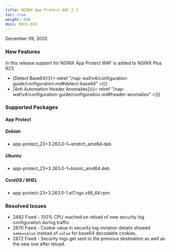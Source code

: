 ```yaml
---
title: NGINX App Protect WAF 2.2
toc: true
weight: 940
docs: DOCS-655
---
```


December 09, 2020

### New Features

In this release support for NGINX App Protect WAF is added to NGINX Plus R23.

- [Detect Base64]({{< relref "/nap-waf/v4/configuration-guide/configuration.md#detect-base64" >}})
- [Anti Automation Header Anomalies]({{< relref "/nap-waf/v4/configuration-guide/configuration.md#header-anomalies" >}})

### Supported Packages

#### App Protect

##### Debian

- app-protect_23+3.263.0-1~stretch_amd64.deb

##### Ubuntu

- app-protect_23+3.263.0-1~bionic_amd64.deb

##### CentOS / RHEL

- app-protect-23+3.263.0-1.el7.ngx.x86_64.rpm

### Resolved Issues

- 2482 Fixed - 100% CPU reached on reload of new security log configuration during traffic.
- 2670 Fixed - Cookie value in security log violation details showed `name=value` instead of `value` for base64 decodable cookies.
- 2872 Fixed - Security logs get sent to the previous destination as well as the new one after reload.
